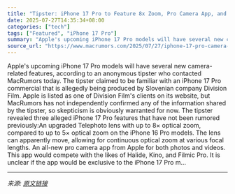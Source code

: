 ```yaml
---
title: "Tipster: iPhone 17 Pro to Feature 8x Zoom, Pro Camera App, and More"
date: 2025-07-27T14:35:34+08:00
categories: ["tech"]
tags: ["Featured", "iPhone 17 Pro"]
summary: "Apple's upcoming iPhone 17 Pro models will have several new camera-related features, according to an anonymous tipster who contacted MacRumors today. The tipster claimed to be familiar with an iPhone "
source_url: "https://www.macrumors.com/2025/07/27/iphone-17-pro-camera-rumors/"
---
```


Apple's upcoming iPhone 17 Pro models will have several new camera-related features, according to an anonymous tipster who contacted MacRumors today. The tipster claimed to be familiar with an iPhone 17 Pro commercial that is allegedly being produced by Slovenian company Division Film. Apple is listed as one of Division Film's clients on its website, but MacRumors has not independently confirmed any of the information shared by the tipster, so skepticism is obviously warranted for now. The tipster revealed three alleged iPhone 17 Pro features that have not been rumored previously:An upgraded Telephoto lens with up to 8× optical zoom, compared to up to 5× optical zoom on the iPhone 16 Pro models. The lens can apparently move, allowing for continuous optical zoom at various focal lengths. An all-new pro camera app from Apple for both photos and videos. This app would compete with the likes of Halide, Kino, and Filmic Pro. It is unclear if the app would be exclusive to the iPhone 17 Pro m...

---

*来源: [原文链接](https://www.macrumors.com/2025/07/27/iphone-17-pro-camera-rumors/)*
